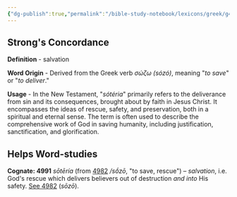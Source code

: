 ```yaml
---
{"dg-publish":true,"permalink":"/bible-study-notebook/lexicons/greek/g4991-soteria/","tags":["Greek/G4991-sótéria"],"created":"2025-06-02T23:52:02.621-04:00","updated":"2025-06-04T01:40:35.417-04:00"}
---
```



## Strong's Concordance

**Definition** - salvation

**Word Origin** - Derived from the Greek verb *σώζω (sózó)*, meaning "*to save*" or "*to deliver*."

**Usage** - In the New Testament, "*sótéria*" primarily refers to the deliverance from sin and its consequences, brought about by faith in Jesus Christ. It encompasses the ideas of rescue, safety, and preservation, both in a spiritual and eternal sense. The term is often used to describe the comprehensive work of God in saving humanity, including justification, sanctification, and glorification.

## Helps Word-studies

**Cognate: 4991** *sōtēría* (from [4982](https://biblehub.com/greek/4982.htm) */sṓzō*, "to save, rescue") – *salvation*, i.e. God's rescue which delivers believers out of destruction *and into* His safety. [See 4982](https://biblehub.com/greek/4982.htm) (*sōzō*).
